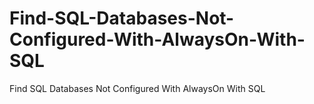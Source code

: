 # Find-SQL-Databases-Not-Configured-With-AlwaysOn-With-SQL
Find SQL Databases Not Configured With AlwaysOn With SQL
